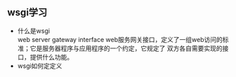 ## wsgi学习

* 什么是wsgi  
  web server gateway interface web服务网关接口，定义了一组web访问的标准；它是服务器程序与应用程序的一个约定，它规定了
  双方各自需要实现的接口，提供什么功能。
* wsgi如何定定义
